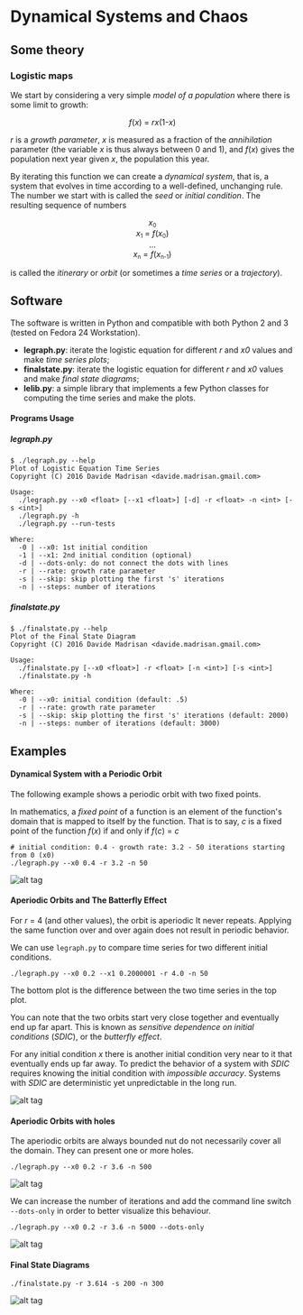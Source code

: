 # Dynamical Systems and Chaos

## Some theory

### Logistic maps

We start by considering a very simple _model of a population_ where there is some limit to growth:

<p align="center">
   <i>f</i>(<i>x</i>) = <i>rx</i>(1-<i>x</i>)
</p>

_r_ is a _growth parameter_, _x_ is measured as a fraction of the _annihilation_ parameter
(the variable _x_ is thus always between 0 and 1),
and _f_(_x_) gives the population next year given _x_, the population this year.

By iterating this function we can create a _dynamical system_, that is, a system that evolves in time according to a well-defined, unchanging rule.
The number we start with is called the _seed_ or _initial condition_.
The resulting sequence of numbers

<p align="center">
   <i>x</i><small><sub>0</sub></small></br>
   <i>x</i><small><sub>1</sub></small> = <i>f</i>(<i>x</i><small><sub>0</sub></small>)</br>
   ...</br>
   <i>x</i><small><sub>n</sub></small> = <i>f</i>(<i>x</i><small><sub>n-1</sub></small>)</br>
</p>

is called the _itinerary_ or _orbit_ (or sometimes a _time series_ or a _trajectory_).

## Software

The software is written in Python and compatible with both Python 2 and 3 (tested on Fedora 24 Workstation).

* __legraph.py__: iterate the logistic equation for different _r_ and _x0_ values and make _time series plots_;
* __finalstate.py__: iterate the logistic equation for different _r_ and _x0_ values and make _final state diagrams_;
* __lelib.py__: a simple library that implements a few Python classes for computing the time series and make the plots.

#### Programs Usage

##### legraph.py

    $ ./legraph.py --help
    Plot of Logistic Equation Time Series
    Copyright (C) 2016 Davide Madrisan <davide.madrisan.gmail.com>
    
    Usage:
      ./legraph.py --x0 <float> [--x1 <float>] [-d] -r <float> -n <int> [-s <int>]
      ./legraph.py -h
      ./legraph.py --run-tests
    
    Where:
      -0 | --x0: 1st initial condition
      -1 | --x1: 2nd initial condition (optional)
      -d | --dots-only: do not connect the dots with lines
      -r | --rate: growth rate parameter
      -s | --skip: skip plotting the first 's' iterations
      -n | --steps: number of iterations

##### finalstate.py

    $ ./finalstate.py --help
    Plot of the Final State Diagram
    Copyright (C) 2016 Davide Madrisan <davide.madrisan.gmail.com>
    
    Usage:
      ./finalstate.py [--x0 <float>] -r <float> [-n <int>] [-s <int>]
      ./finalstate.py -h
    
    Where:
      -0 | --x0: initial condition (default: .5)
      -r | --rate: growth rate parameter
      -s | --skip: skip plotting the first 's' iterations (default: 2000)
      -n | --steps: number of iterations (default: 3000)

## Examples

#### Dynamical System with a Periodic Orbit

The following example shows a periodic orbit with two fixed points.

In mathematics, a _fixed point_ of a function is an element of the function's domain that is mapped to itself by the function.
That is to say, _c_ is a fixed point of the function _f_(_x_) if and only if _f_(_c_) = _c_

    # initial condition: 0.4 - growth rate: 3.2 - 50 iterations starting from 0 (x0)
    ./legraph.py --x0 0.4 -r 3.2 -n 50

![alt tag](https://github.com/madrisan/dynamic-systems-and-chaos/blob/master/plots/plot01_le-periodic-orbit.png)

#### Aperiodic Orbits and The Batterfly Effect

For _r_ = 4 (and other values), the orbit is aperiodic It never repeats.
Applying the same function over and over again does not result in periodic behavior.

We can use `legraph.py` to compare time series for two different initial conditions.

    ./legraph.py --x0 0.2 --x1 0.2000001 -r 4.0 -n 50

The bottom plot is the difference between the two time series in the top plot.

You can note that the two orbits start very close together and eventually end up far apart.
This is known as _sensitive dependence on initial conditions_ (_SDIC_), or the _butterfly effect_.

For any initial condition _x_ there is another initial condition very near to it that eventually ends up far away.
To predict the behavior of a system with _SDIC_ requires knowing the initial condition with _impossible accuracy_.
Systems with _SDIC_ are deterministic yet unpredictable in the long run.

![alt tag](https://github.com/madrisan/dynamic-systems-and-chaos/blob/master/plots/plot02_le-sdic.png)

#### Aperiodic Orbits with holes

The aperiodic orbits are always bounded nut do not necessarily cover all the domain. They can present one or more holes.

    ./legraph.py --x0 0.2 -r 3.6 -n 500

![alt tag](https://github.com/madrisan/dynamic-systems-and-chaos/blob/master/plots/plot03_le-sdic-dots-and-lines.png)

We can increase the number of iterations and add the command line switch `--dots-only` in order to better visualize this
behaviour.

    ./legraph.py --x0 0.2 -r 3.6 -n 5000 --dots-only

![alt tag](https://github.com/madrisan/dynamic-systems-and-chaos/blob/master/plots/plot04_le-sdic-dotsonly.png)

#### Final State Diagrams

    ./finalstate.py -r 3.614 -s 200 -n 300

![alt tag](https://github.com/madrisan/dynamic-systems-and-chaos/blob/master/plots/plot05_le-final-state-diagram.png)
